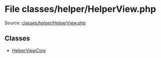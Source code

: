 File classes/helper/HelperView.php
=========

Source: [classes/helper/HelperView.php](https://github.com/PrestaShop/PrestaShop/blob/1.6.0.13/classes/helper/HelperView.php)


Classes
-------

* [HelperViewCore](class.HelperViewCore.md)

